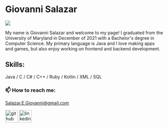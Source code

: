 # Giovanni Salazar
![](https://farotechsolutions.com/wp-content/uploads/2017/12/humss-tech-support-banner-952x238.jpg)

My name is Giovanni Salazar and welcome to my page! I graduated from the University of Maryland in December of 2021 with a Bachelor's degree in Computer Science. My primary language is Java and I love making apps and games, but also enjoy working on frontend and backend development.

## Skills: 
Java / C / C# / C++ / Ruby / Kotlin / XML / SQL

### 📫 How to reach me: 
Salazar.E.Giovanni@gmail.com 


[<img src='https://cdn.jsdelivr.net/npm/simple-icons@3.0.1/icons/github.svg' alt='github' height='40'>](https://github.com/gsalaz)  [<img src='https://cdn.jsdelivr.net/npm/simple-icons@3.0.1/icons/linkedin.svg' alt='linkedin' height='40'>](https://www.linkedin.com/in/linkedin.com/in/giovanni-salazar-57842b22b/)  



